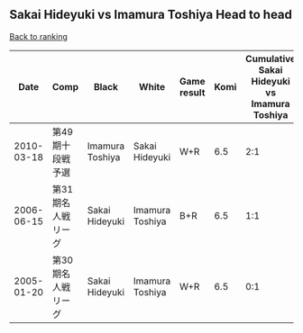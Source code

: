 ## Sakai Hideyuki vs Imamura Toshiya Head to head

[Back to ranking](../../index.md)




| **Date** | **Comp** | **Black** | **White** | **Game result** | **Komi** | **Cumulative Sakai Hideyuki vs Imamura Toshiya** | **Sakai Hideyuki streak** | **Imamura Toshiya streak** | 
| --- | --- | --- | --- | --- | --- | --- | --- | --- |
| 2010-03-18 | 第49期十段戦予選 | Imamura Toshiya | Sakai Hideyuki | W+R | 6.5 | 2:1 | 2 | 0 | 
| 2006-06-15 | 第31期名人戦リーグ | Sakai Hideyuki | Imamura Toshiya | B+R | 6.5 | 1:1 | 1 | 0 | 
| 2005-01-20 | 第30期名人戦リーグ | Sakai Hideyuki | Imamura Toshiya | W+R | 6.5 | 0:1 | 0 | 1 |




